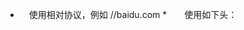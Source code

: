 

* 　使用相对协议，例如 //baidu.com 
*　　使用如下头：　<meta http-equiv="Content-Security-Policy" content="upgrade-insecure-requests" />
